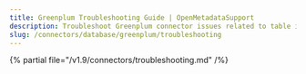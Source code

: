 ```yaml
---
title: Greenplum Troubleshooting Guide | OpenMetadataSupport
description: Troubleshoot Greenplum connector issues related to table ingestion, schema parsing, or access errors.
slug: /connectors/database/greenplum/troubleshooting
---
```


{% partial file="/v1.9/connectors/troubleshooting.md" /%}
